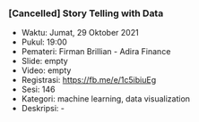 ### [Cancelled] Story Telling with Data

- Waktu: Jumat, 29 Oktober 2021
- Pukul: 19:00
- Pemateri: Firman Brillian - Adira Finance
- Slide: empty
- Video: empty
- Registrasi: https://fb.me/e/1c5ibiuEg
- Sesi: 146
- Kategori: machine learning, data visualization
- Deskripsi: -
